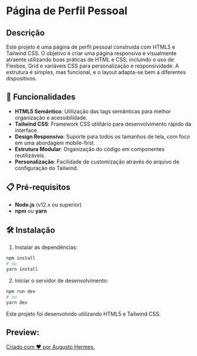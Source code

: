 # Página de Perfil Pessoal

## Descrição

Este projeto é uma página de perfil pessoal construída com HTML5 e Tailwind CSS. O objetivo é criar uma página responsiva e visualmente atraente utilizando boas práticas de HTML e CSS, incluindo o uso de Flexbox, Grid e variáveis CSS para personalização e responsividade. A estrutura é simples, mas funcional, e o layout adapta-se bem a diferentes dispositivos.

## 🚀 Funcionalidades

- **HTML5 Semântico**: Utilização das tags semânticas para melhor organização e acessibilidade.
- **Tailwind CSS**: Framework CSS utilitário para desenvolvimento rápido da interface.
- **Design Responsivo**: Suporte para todos os tamanhos de tela, com foco em uma abordagem mobile-first.
- **Estrutura Modular**: Organização do código em componentes reutilizáveis.
- **Personalização**: Facilidade de customização através do arquivo de configuração do Tailwind.

## 📋 Pré-requisitos

- **Node.js** (v12.x ou superior)
- **npm** ou **yarn**

## 🛠️ Instalação

1. Instalar as dependências:
```bash
npm install
# ou
yarn install
```

2. Iniciar o servidor de desenvolvimento:
 ```bash
npm run dev
# ou
yarn dev
```

Este projeto foi desenvolvido utilizando HTML5 e Tailwind CSS.

## Preview: <a href="[Portfólio](https://augustohermes.pages.dev)" target="_blank">

Criado com ❤️ por Augusto Hermes.

